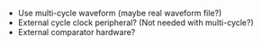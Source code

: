 - Use multi-cycle waveform (maybe real waveform file?)
- External cycle clock peripheral? (Not needed with multi-cycle?)
- External comparator hardware?
